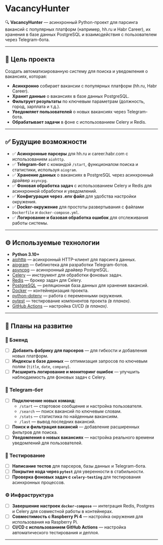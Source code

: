# VacancyHunter

🔍 **VacancyHunter** — асинхронный Python-проект для парсинга вакансий с популярных платформ (например, hh.ru и Habr Career), их хранения в базе данных PostgreSQL и взаимодействия с пользователем через Telegram-бота.

---

## 🚀 Цель проекта

Создать автоматизированную систему для поиска и уведомления о вакансиях, которая:
- **Асинхронно** собирает вакансии с популярных платформ (hh.ru, Habr Career).
- **Хранит данные** о вакансиях в базе данных PostgreSQL.
- **Фильтрует результаты** по ключевым параметрам (должность, город, зарплата и т.д.).
- **Уведомляет пользователей** о новых вакансиях через Telegram-бота.
- **Обрабатывает задачи** в фоне с использованием Celery и Redis.

---

## ✅ Будущие возможности

- ✅ **Асинхронные парсеры** для hh.ru и career.habr.com с использованием `aiohttp`.
- ✅ **Telegram-бот** с командой `/start`, функционалом поиска и статистики, используя `aiogram`.
- ✅ **Хранение данных** о вакансиях в PostgreSQL через асинхронный драйвер `asyncpg`.
- ✅ **Фоновая обработка задач** с использованием Celery и Redis для асинхронной обработки и уведомлений.
- ✅ **Конфигурация через .env файл** для удобства настройки окружения.
- ✅ **Docker-окружение** для простоты развертывания с файлами `Dockerfile` и `docker-compose.yml`.
- ✅ **Логирование и базовая обработка ошибок** для отслеживания работы системы.

---

## ⚙️ Используемые технологии

- **Python 3.10+**
- [aiohttp](https://docs.aiohttp.org/) — асинхронный HTTP-клиент для парсинга данных.
- [aiogram](https://docs.aiogram.dev/en/latest/) — библиотека для разработки Telegram-ботов.
- [asyncpg](https://magicstack.github.io/asyncpg/current/) — асинхронный драйвер PostgreSQL.
- [Celery](https://docs.celeryq.dev/) — инструмент для обработки фоновых задач.
- [Redis](https://redis.io/) — брокер задач для Celery.
- [PostgreSQL](https://www.postgresql.org/) — реляционная база данных для хранения вакансий.
- [Docker](https://www.docker.com/) — контейнеризация проекта.
- [python-dotenv](https://saurabh-kumar.com/python-dotenv/) — работа с переменными окружения.
- [pytest](https://docs.pytest.org/) — тестирование компонентов проекта *(в планах)*.
- [GitHub Actions](https://docs.github.com/en/actions) — настройка CI/CD *(в планах)*.

---

## 📌 Планы на развитие

### 🔧 Бэкенд
- [ ] **Добавить фабрику для парсеров** — для гибкости и добавления новых платформ.
- [ ] **Индексы в базе данных** — оптимизация запросов по ключевым полям (`title`, `date`, `company`).
- [ ] **Расширить логирование и мониторинг ошибок** — улучшить наблюдаемость для фоновых задач с Celery.

### 🤖 Telegram-бот
- [ ] **Подключение новых команд**:
  - `/start` — стартовое сообщение и настройка пользователя.
  - `/search` — поиск вакансий по ключевым словам.
  - `/stats` — статистика по найденным вакансиям.
  - `/last` — вывод последних вакансий.
- [ ] **Поиск и фильтрация вакансий** — добавление расширенных фильтров для поиска.
- [ ] **Уведомления о новых вакансиях** — настройка реального времени уведомлений для пользователей.

### 🧪 Тестирование
- [ ] **Написание тестов** для парсеров, базы данных и Telegram-бота.
- [ ] **Покрытие кода через `pytest`** для уверенности в стабильности.
- [ ] **Проверка фоновых задач с `celery-testing`** для тестирования асинхронных процессов.

### ⚙️ Инфраструктура
- [ ] **Завершение настроек `docker-compose`** — интеграция Redis, Postgres и Celery для совместной работы в контейнерах.
- [ ] **Совместимость с Raspberry Pi 4** — настройка окружения для использования на Raspberry Pi.
- [ ] **CI/CD с использованием GitHub Actions** — настройка автоматического тестирования и деплоя.

---
